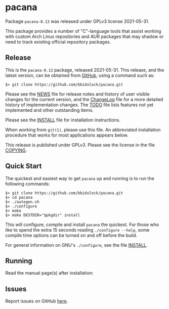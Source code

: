 [pacana -- read me first file.  2021-05-31]: #

pacana
===============

Package `pacana-0.13` was released under GPLv3 license 2021-05-31.

This package provides a number of "C"-language tools that assist working
with custom Arch Linux repositories and AUR packages that may shadow or
need to track existing official repository packages.


Release
-------

This is the `pacana-0.13` package, released 2021-05-31.  This
release, and the latest version, can be obtained from [GitHub][1], using
a command such as:

    $> git clone https://github.com/bbidulock/pacana.git

Please see the [NEWS][3] file for release notes and history of user
visible changes for the current version, and the [ChangeLog][4] file for
a more detailed history of implementation changes.  The [TODO][5] file
lists features not yet implemented and other outstanding items.

Please see the [INSTALL][7] file for installation instructions.

When working from `git(1)`, please use this file.  An abbreviated
installation procedure that works for most applications appears below.

This release is published under GPLv3.  Please see the license in the
file [COPYING][9].


Quick Start
-----------

The quickest and easiest way to get `pacana` up and running is to run
the following commands:

    $> git clone https://github.com/bbidulock/pacana.git
    $> cd pacana
    $> ./autogen.sh
    $> ./configure
    $> make
    $> make DESTDIR="$pkgdir" install

This will configure, compile and install `pacana` the quickest.  For
those who like to spend the extra 15 seconds reading `./configure
--help`, some compile time options can be turned on and off before the
build.

For general information on GNU's `./configure`, see the file
[INSTALL][7].


Running
-------

Read the manual page(s) after installation:


Issues
------

Report issues on GitHub [here][2].



[1]: https://github.com/bbidulock/pacana
[2]: https://github.com/bbidulock/pacana/issues
[3]: https://github.com/bbidulock/pacana/blob/0.13/NEWS
[4]: https://github.com/bbidulock/pacana/blob/0.13/ChangeLog
[5]: https://github.com/bbidulock/pacana/blob/0.13/TODO
[6]: https://github.com/bbidulock/pacana/blob/0.13/COMPLIANCE
[7]: https://github.com/bbidulock/pacana/blob/0.13/INSTALL
[8]: https://github.com/bbidulock/pacana/blob/0.13/LICENSE
[9]: https://github.com/bbidulock/pacana/blob/0.13/COPYING

[ vim: set ft=markdown sw=4 tw=72 nocin nosi fo+=tcqlorn spell: ]: #
